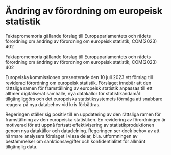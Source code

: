 # Ändring av förordning om europeisk statistik

Faktapromemoria gällande förslag till Europaparlamentets och rådets förordning om ändring av förordning om europeisk statistik, COM(2023) 402

Faktapromemoria gällande förslag till Europaparlamentets och rådets förordning om ändring av förordning om europeisk statistik, COM(2023) 402

Europeiska kommissionen presenterade den 10 juli 2023 ett förslag till
reviderad förordning om europeisk statistik. Förslaget innebär att den
rättsliga ramen för framställning av europeisk statistik anpassas till ett
alltmer digitaliserat samhälle, nya datakällor för statistikändamål
tillgängliggörs och det europeiska statistiksystemets förmåga att snabbare
reagera på nya databehov vid kris förbättras.

Regeringen ställer sig positiv till en uppdatering av den rättsliga ramen för
framställning av den europeiska statistiken. En revidering av förordningen är
motiverad för att uppnå fortsatt effektivisering av statistikproduktionen
genom nya datakällor och datadelning. Regeringen ser dock behov av att
närmare analysera förslaget i vissa delar, bl.a. utformningen av bestämmelser om sanktionsavgifter och konfidentialitet för allmänt tillgänglig data.
